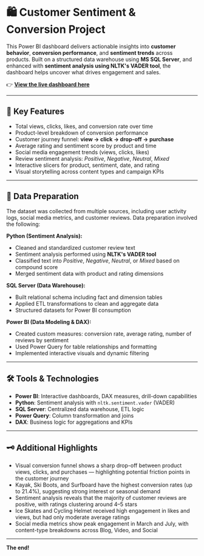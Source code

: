 # 🛍️ Customer Sentiment & Conversion Project

This Power BI dashboard delivers actionable insights into **customer behavior**, **conversion performance**, and **sentiment trends** across products. Built on a structured data warehouse using **MS SQL Server**, and enhanced with **sentiment analysis using NLTK's VADER tool**, the dashboard helps uncover what drives engagement and sales.

👉 [**View the live dashboard here**](https://app.powerbi.com/view?r=eyJrIjoiOGRhMmMwYzgtMTQzOS00OTEzLWEzYWMtZjNlNWE5ODYwMTU1IiwidCI6IjZhYzJhZDA2LTY5MmMtNDY2My1iN2FmLWE5ZmYyYTg2NmQwYyIsImMiOjEwfQ%3D%3D)

---

## 📂 Key Features

- Total views, clicks, likes, and conversion rate over time  
- Product-level breakdown of conversion performance  
- Customer journey funnel: **view → click → drop-off → purchase**  
- Average rating and sentiment score by product and time  
- Social media engagement trends (views, clicks, likes)  
- Review sentiment analysis: *Positive*, *Negative*, *Neutral*, *Mixed*  
- Interactive slicers for product, sentiment, date, and rating  
- Visual storytelling across content types and campaign KPIs  

---

## 🧹 Data Preparation

The dataset was collected from multiple sources, including user activity logs, social media metrics, and customer reviews. Data preparation involved the following:

**Python (Sentiment Analysis):**  
- Cleaned and standardized customer review text  
- Sentiment analysis performed using **NLTK's VADER tool**  
- Classified text into *Positive*, *Negative*, *Neutral*, or *Mixed* based on compound score  
- Merged sentiment data with product and rating dimensions  

**SQL Server (Data Warehouse):**  
- Built relational schema including fact and dimension tables  
- Applied ETL transformations to clean and aggregate data  
- Structured datasets for Power BI consumption  

**Power BI (Data Modeling & DAX):**  
- Created custom measures: conversion rate, average rating, number of reviews by sentiment  
- Used Power Query for table relationships and formatting  
- Implemented interactive visuals and dynamic filtering  

---

## 🛠️ Tools & Technologies

- **Power BI**: Interactive dashboards, DAX measures, drill-down capabilities  
- **Python**: Sentiment analysis with `nltk.sentiment.vader` (VADER)  
- **SQL Server**: Centralized data warehouse, ETL logic  
- **Power Query**: Column transformation and joins  
- **DAX**: Business logic for aggregations and KPIs  

---

## 🗝️ Additional Highlights

- Visual conversion funnel shows a sharp drop-off between product views, clicks, and purchases — highlighting potential friction points in the customer journey  
- Kayak, Ski Boots, and Surfboard have the highest conversion rates (up to 21.4%), suggesting strong interest or seasonal demand  
- Sentiment analysis reveals that the majority of customer reviews are positive, with ratings clustering around 4–5 stars  
- Ice Skates and Cycling Helmet received high engagement in likes and views, but had only moderate average ratings  
- Social media metrics show peak engagement in March and July, with content-type breakdowns across Blog, Video, and Social  

---

**The end!**
